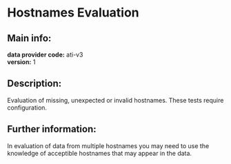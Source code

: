 # Hostnames Evaluation  
## Main info:  
**data provider code:** ati-v3  
**version:** 1  
## Description:  
Evaluation of missing, unexpected or invalid hostnames. These tests require configuration.  
## Further information:  
In evaluation of data from multiple hostnames you may need to use the knowledge of acceptible hostnames that may appear in the data.
